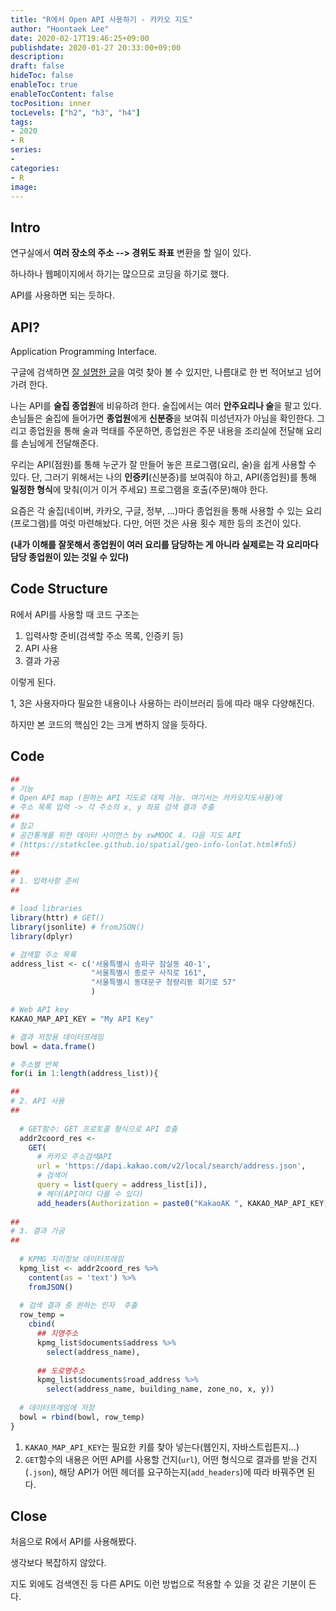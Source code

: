 ```yaml
---
title: "R에서 Open API 사용하기 - 카카오 지도"
author: "Hoontaek Lee"
date: 2020-02-17T19:46:25+09:00
publishdate: 2020-01-27 20:33:00+09:00
description:
draft: false
hideToc: false
enableToc: true
enableTocContent: false
tocPosition: inner
tocLevels: ["h2", "h3", "h4"]
tags:
- 2020
- R
series:
-
categories:
- R
image:
---
```


## Intro

연구실에서 **여러 장소의 주소 --> 경위도 좌표** 변환을 할 일이 있다.

하나하나 웹페이지에서 하기는 많으므로 코딩을 하기로 했다.

API를 사용하면 되는 듯하다.



## API?

Application Programming Interface.

구글에 검색하면 [잘 설명한 글](https://brunch.co.kr/@cysstory/115)을 여럿 찾아 볼 수 있지만, 나름대로 한 번 적어보고 넘어가려 한다.

나는 API를 **술집 종업원**에 비유하려 한다. 술집에서는 여러 **안주요리나 술**을 팔고 있다. 손님들은 술집에 들어가면 **종업원**에게 **신분증**을 보여줘 미성년자가 아님을 확인한다. 그리고 종업원을 통해 술과 먹태를 주문하면, 종업원은 주문 내용을 조리실에 전달해 요리를 손님에게 전달해준다.

우리는 API(점원)를 통해 누군가 잘 만들어 놓은 프로그램(요리, 술)을 쉽게 사용할 수 있다. 단, 그러기 위해서는 나의 **인증키**(신분증)를 보여줘야 하고, API(종업원)를 통해 **일정한 형식**에 맞춰(이거 이거 주세요) 프로그램을 호출(주문)해야 한다.

요즘은 각 술집(네이버, 카카오, 구글, 정부, ...)마다 종업원을 통해 사용할 수 있는 요리(프로그램)를 여럿 마련해놨다. 다만, 어떤 것은 사용 횟수 제한 등의 조건이 있다.

**(내가 이해를 잘못해서 종업원이 여러 요리를 담당하는 게 아니라 실제로는 각 요리마다 담당 종업원이 있는 것일 수 있다)**



## Code Structure

R에서 API를 사용할 때 코드 구조는 

1. 입력사항 준비(검색할 주소 목록, 인증키 등)
2. API 사용
3. 결과 가공

이렇게 된다.

1, 3은 사용자마다 필요한 내용이나 사용하는 라이브러리 등에 따라 매우 다양해진다.

하지만 본 코드의 핵심인 2는 크게 변하지 않을 듯하다.



## Code

```R
##
# 기능
# Open API map (원하는 API 지도로 대체 가능. 여기서는 카카오지도사용)에
# 주소 목록 입력 -> 각 주소의 x, y 좌표 검색 결과 추출
##
# 참고
# 공간통계를 위한 데이터 사이언스 by xwMOOC 4. 다음 지도 API
# (https://statkclee.github.io/spatial/geo-info-lonlat.html#fn5)
##

##
# 1. 입력사항 준비
##

# load libraries
library(httr) # GET()
library(jsonlite) # fromJSON()
library(dplyr)

# 검색할 주소 목록
address_list <- c('서울특별시 송파구 잠실동 40-1',
                  "서울특별시 종로구 사직로 161",
                  "서울특별시 동대문구 청량리동 회기로 57"
                  )

# Web API key
KAKAO_MAP_API_KEY = "My API Key"

# 결과 저장용 데이터프레임
bowl = data.frame()

# 주소별 반복
for(i in 1:length(address_list)){

##
# 2. API 사용
##
    
  # GET함수: GET 프로토콜 형식으로 API 호출
  addr2coord_res <- 
    GET(
      # 카카오 주소검색API
      url = 'https://dapi.kakao.com/v2/local/search/address.json', 
      # 검색어
      query = list(query = address_list[i]),
      # 헤더(API마다 다를 수 있다)
      add_headers(Authorization = paste0("KakaoAK ", KAKAO_MAP_API_KEY)))
  
##
# 3. 결과 가공
##
    
  # KPMG 지리정보 데이터프레임
  kpmg_list <- addr2coord_res %>% 
    content(as = 'text') %>% 
    fromJSON()
  
  # 검색 결과 중 원하는 인자  추출
  row_temp = 
    cbind(
      ## 지명주소
      kpmg_list$documents$address %>% 
        select(address_name),
      
      ## 도로명주소
      kpmg_list$documents$road_address %>% 
        select(address_name, building_name, zone_no, x, y))
  
  # 데이터프레임에 저장
  bowl = rbind(bowl, row_temp)
}
```

1. `KAKAO_MAP_API_KEY`는 필요한 키를 찾아 넣는다(웹인지, 자바스트립튼지...)
2. `GET`함수의 내용은 어떤 API를 사용할 건지(`url`), 어떤 형식으로 결과를 받을 건지(`.json`), 해당 API가 어떤 헤더를 요구하는지(`add_headers`)에 따라 바꿔주면 된다.



## Close

처음으로 R에서 API를 사용해봤다.

생각보다 복잡하지 않았다.

지도 외에도 검색엔진 등 다른 API도 이런 방법으로 적용할 수 있을 것 같은 기분이 든다.
